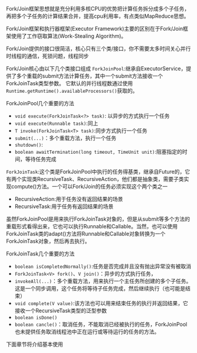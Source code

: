 
Fork/Join框架思想就是充分利用多核CPU的优势把计算任务拆分成多个子任务，再把多个子任务的计算结果合并，提高cpu利用率，有点类似MapReduce思想。

Fork/Join框架和执行器框架(Executor Framework)主要的区别在于Fork/Join框架使用了工作窃取算法(Work-Stealing Algorithm)。

Fork/Join提供的接口很简洁，核心只有三个类/接口，你不需要太多时间关心并行时线程的通信，死锁问题，线程同步

Fork/Join核心由以下几个类接口组成
`ForkJoinPool`:继承自ExecutorService，提供了多个重载的submit方法计算任务，其中一个submit方法接收一个ForkJoinTask类型参数。
它默认的并行线程数通过使用`Runtime.getRuntime().availableProcessors()`获取的。<br />

ForkJoinPool几个重要的方法
* `void execute(ForkJoinTask<?> task)`: 以异步的方式执行一个任务
* `void execute(Runnable task)`:同上
* `T invoke(ForkJoinTask<T> task)`:同步方式执行一个任务
* `submit(...)`：多个重载方法，执行一个任务
* `shutdown()`:
* `boolean awaitTermination(long timeout, TimeUnit unit)`:阻塞指定的时间，等待任务完成

`ForkJoinTask`:这个类是ForkJoinPool中执行的任务得基类，继承自Future的，它有两个实现类RecursiveTask、RecursiveAction，他们都是抽象类，需要子类实现compute()方法。一个可以Fork/Join的任务必须实现这个两个类之一

* RecursiveAction:用于任务没有返回结果的场景
* RecursiveTask:用于任务有返回结果的场景

虽然ForkJoinPool是用来执行ForkJoinTask对象的，但是从submit等多个方法的重载形式看得出来，它也可以执行Runnable和Callable。当然，也可以使用ForkJoinTask类的adapt()方法将Runnable和Callable对象转换为一个ForkJoinTask对象，然后再去执行。

ForkJoinTask几个重要的方法
* `boolean isCompletedNormally()`:任务是否完成并且没有抛出异常没有被取消
* `ForkJoinTask<V> fork()`、`V join()`：异步的方式执行任务，
* `invokeAll(...)`：多个重载方法，用来执行一个主任务所创建的多个子任务。这是一个同步调用，这个任务将等待子任务完成，然后继续执行（也可能是结束）
* `void complete(V value)`:该方法也可以用来结束任务的执行并返回结果，它接收一个RecursiveTask类型的泛型参数
* `boolean isDone()`
* `boolean cancle()`：取消任务，不能取消已经被执行的任务，ForkJoinPool也未提供任务取消线程池中正在运行或等待运行的任务的方法。


下面章节将介绍基本使用



